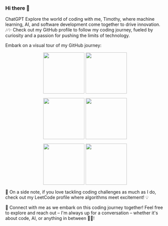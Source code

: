 ### Hi there 👋


ChatGPT
Explore the world of coding with me, Timothy, where machine learning, AI, and software development come together to drive innovation. 🎶✨ Check out my GitHub profile to follow my coding journey, fueled by curiosity and a passion for pushing the limits of technology.

Embark on a visual tour of my GitHub journey:


<p align="center">
<img height="130em" src="https://github-readme-stats.vercel.app/api?username=timothy-geiger&show_icons=true&theme=tokyonight&hide_border=true" align = "center"/>
<img height="130em" src="https://github-readme-streak-stats.herokuapp.com/?user=timothy-geiger&theme=tokyonight&hide_border=true" align = "center"/>
</p>

<p align="center">
<img height="130em" src="https://github-readme-stats.vercel.app/api/top-langs/?username=timothy-geiger&langs_count=8&theme=tokyonight&layout=compact&hide_border=true" align = "center"/>
<img height="130em" src="http://github-profile-summary-cards.vercel.app/api/cards/productive-time?username=timothy-geiger&theme=tokyonight&utcOffset=-1&hide_border=true&layout=donut" align = "center"/>
</p>

<p align="center">
<img height="130em" src="https://github-readme-stats.vercel.app/api?username=timothy-geiger&show_icons=true&theme=tokyonight&hide_border=true" align = "center"/>
<img height="130em" src="https://github-readme-streak-stats.herokuapp.com/?user=timothy-geiger&theme=tokyonight&hide_border=true" align = "center"/>
</p>



🌟 On a side note, if you love tackling coding challenges as much as I do, check out my LeetCode profile where algorithms meet excitement! 💡


🌟 Connect with me as we embark on this coding journey together! Feel free to explore and reach out – I'm always up for a conversation – whether it's about code, AI, or anything in between 🚀✨!  